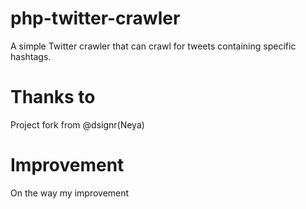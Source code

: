 # php-twitter-crawler
A simple Twitter crawler that can crawl for tweets containing specific hashtags.

# Thanks to
Project fork from @dsignr(Neya) 

# Improvement
On the way my improvement
